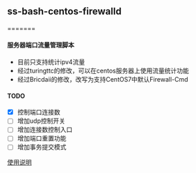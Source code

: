 ## ss-bash-centos-firewalld
=======

#### 服务器端口流量管理脚本

* 目前只支持统计ipv4流量
* 经过turingttc的修改，可以在centos服务器上使用流量统计功能
* 经过Bricdaii的修改，改写为支持CentOS7中默认Firewall-Cmd

#### TODO

- [x] 控制端口连接数 
- [ ] 增加udp控制开关
- [ ] 增加连接数控制入口
- [ ] 增加端口重置功能
- [ ] 增加事务提交模式

[使用说明][User Manual]

[User Manual]:    https://github.com/hellofwy/ss-bash/wiki
